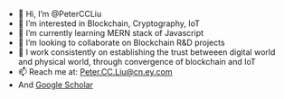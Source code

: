 - 👋 Hi, I’m @PeterCCLiu
- 👀 I’m interested in Blockchain, Cryptography, IoT
- 🌱 I’m currently learning MERN stack of Javascript
- 💞️ I’m looking to collaborate on Blockchain R&D projects
- 🐎 I work consistently on establishing the trust betweeen digital world and physical world, through convergence of blockchain and IoT
- 📫 Reach me at: Peter.CC.Liu@cn.ey.com
- And [Google Scholar](https://scholar.google.com/citations?user=PR1pw1gAAAAJ&hl=en&oi=ao)

<!---
PeterCCLiu/PeterCCLiu is a ✨ special ✨ repository because its `README.md` (this file) appears on your GitHub profile.
You can click the Preview link to take a look at your changes.
--->
